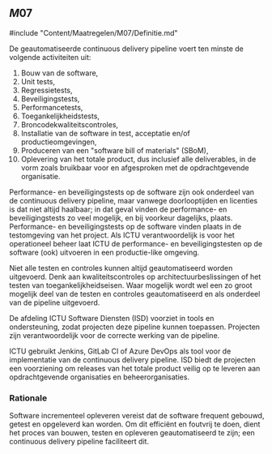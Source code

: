 ## $M07$

#include "Content/Maatregelen/M07/Definitie.md"

De geautomatiseerde continuous delivery pipeline voert ten minste de volgende activiteiten uit:

1. Bouw van de software,
2. Unit tests,
3. Regressietests,
4. Beveiligingstests,
5. Performancetests,
6. Toegankelijkheidstests,
7. Broncodekwaliteitscontroles,
8. Installatie van de software in test, acceptatie en/of productieomgevingen,
9. Produceren van een "software bill of materials" (SBoM),
10. Oplevering van het totale product, dus inclusief alle deliverables, in de vorm zoals bruikbaar voor en afgesproken met de opdrachtgevende organisatie.

Performance- en beveiligingstests op de software zijn ook onderdeel van de continuous delivery pipeline, maar vanwege doorlooptijden en licenties is dat niet altijd haalbaar; in dat geval vinden de performance- en beveiligingstests zo veel mogelijk, en bij voorkeur dagelijks, plaats. Performance- en beveiligingstests op de software vinden plaats in de testomgeving van het project. Als ICTU verantwoordelijk is voor het operationeel beheer laat ICTU de performance- en beveiligingstesten op de software (ook) uitvoeren in een productie-like omgeving.

Niet alle testen en controles kunnen altijd geautomatiseerd worden uitgevoerd. Denk aan kwaliteitscontroles op architectuurbeslissingen of het testen van toegankelijkheidseisen. Waar mogelijk wordt wel een zo groot mogelijk deel van de testen en controles geautomatiseerd en als onderdeel van de pipeline uitgevoerd.

De afdeling ICTU Software Diensten (ISD) voorziet in tools en ondersteuning, zodat projecten deze pipeline kunnen toepassen. Projecten zijn verantwoordelijk voor de correcte werking van de pipeline.

ICTU gebruikt Jenkins, GitLab CI of Azure DevOps als tool voor de implementatie van de continuous delivery pipeline. ISD biedt de projecten een voorziening om releases van het totale product veilig op te leveren aan opdrachtgevende organisaties en beheerorganisaties.

### Rationale

Software incrementeel opleveren vereist dat de software frequent gebouwd, getest en opgeleverd kan worden. Om dit efficiënt en foutvrij te doen, dient het proces van bouwen, testen en opleveren geautomatiseerd te zijn; een continuous delivery pipeline faciliteert dit.
